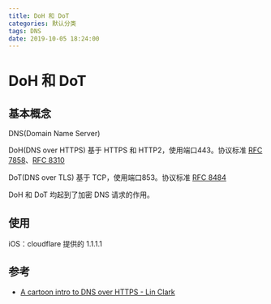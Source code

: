 ```yaml
---
title: DoH 和 DoT
categories: 默认分类
tags: DNS
date: 2019-10-05 18:24:00
---
```

# DoH 和 DoT

## 基本概念

DNS(Domain Name Server)

DoH(DNS over HTTPS) 基于 HTTPS 和 HTTP2，使用端口443。协议标准 [RFC 7858](https://datatracker.ietf.org/doc/rfc7858/)、[RFC 8310](https://tools.ietf.org/html/rfc8310)

DoT(DNS over TLS) 基于 TCP，使用端口853。协议标准 [RFC 8484](https://tools.ietf.org/html/rfc8484)

DoH 和 DoT 均起到了加密 DNS 请求的作用。

## 使用

iOS：cloudflare 提供的 1.1.1.1

## 参考

- [A cartoon intro to DNS over HTTPS - Lin Clark](https://hacks.mozilla.org/2018/05/a-cartoon-intro-to-dns-over-https)